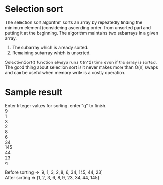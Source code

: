 # Selection sort
The selection sort algorithm sorts an array by repeatedly finding the minimum element (considering ascending order) from unsorted part and putting it at the beginning. The algorithm maintains two subarrays in a given array.

1) The subarray which is already sorted.
2) Remaining subarray which is unsorted.


SelectionSort() function always runs O(n^2) time even if the array is sorted. The good thing about selection sort is it never makes more than O(n) swaps and can be useful when memory write is a costly operation.

# Sample result
Enter Integer values for sorting. enter "q" to finish. <br />
9 <br />
1 <br />
3 <br />
2 <br />
8 <br />
6 <br />
34 <br />
145 <br />
44 <br />
23 <br />
q <br />

Before sorting => [9, 1, 3, 2, 8, 6, 34, 145, 44, 23] <br />
After sorting => [1, 2, 3, 6, 8, 9, 23, 34, 44, 145]


